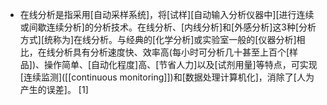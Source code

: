 - 在线分析是指采用[自动采样系统]，将[试样][自动输入分析仪器中][进行连续或间歇连续分析]的分析技术。在线分析、[内线分析]和[外感分析]这3种[分析方式][统称为]在线分析。与经典的[化学分析]或实验室一般的[仪器分析]相比，在线分析具有分析速度快、效率高(每小时可分析几十甚至上百个[样品])、操作简单、[自动化程度]高、[节省人力]以及[试剂用量]等特点，可实现[连续监测]([[continuous monitoring]])和[数据处理计算机化]，消除了[人为产生的误差]。 [1] 
